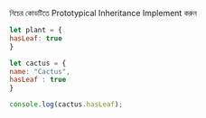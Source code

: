 নিচের কোডটিতে Prototypical Inheritance Implement করুন

````js
let plant = {
hasLeaf: true
}

let cactus = {
name: "Cactus",
hasLeaf : true
}

console.log(cactus.hasLeaf);
````
